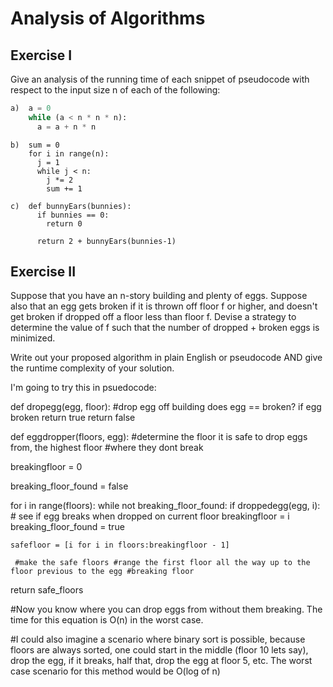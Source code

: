 # Analysis of Algorithms

## Exercise I

Give an analysis of the running time of each snippet of
pseudocode with respect to the input size n of each of the following:

```python
a)  a = 0
    while (a < n * n * n):
      a = a + n * n
```


```
b)  sum = 0
    for i in range(n):
      j = 1
      while j < n:
        j *= 2
        sum += 1
```

```
c)  def bunnyEars(bunnies):
      if bunnies == 0:
        return 0

      return 2 + bunnyEars(bunnies-1)
```

## Exercise II

Suppose that you have an n-story building and plenty of eggs. Suppose also that an egg gets broken if it is thrown off floor f or higher, and doesn't get broken if dropped off a floor less than floor f. Devise a strategy to determine the value of f such that the number of dropped + broken eggs is minimized.

Write out your proposed algorithm in plain English or pseudocode AND give the runtime complexity of your solution.

I'm going to try this in psuedocode:

def dropegg(egg, floor):
  #drop egg off building
  does egg == broken?
  if egg broken
    return true
  return false

def eggdropper(floors, egg):
#determine the floor it is safe to drop eggs from, the highest floor
#where they dont break


  breakingfloor = 0

  breaking_floor_found = false

  for i in range(floors):
  while not breaking_floor_found:
    if droppedegg(egg, i): # see if egg breaks when dropped on current floor
    breakingfloor = i
    breaking_floor_found = true

    safefloor = [i for i in floors:breakingfloor - 1] 
    
     #make the safe floors #range the first floor all the way up to the floor previous to the egg #breaking floor

  return safe_floors

  #Now you know where you can drop eggs from without them breaking. The time for this equation is O(n) in the worst case. 

  #I could also imagine a scenario where binary sort is possible, because floors are always sorted, one could start in the middle (floor 10 lets say), drop the egg, if it breaks, half that, drop the egg at floor 5, etc.  The worst case scenario for this method would be O(log of n) 


